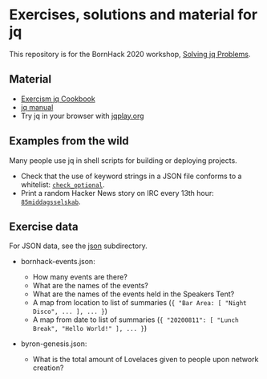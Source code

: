 # Exercises, solutions and material for jq

This repository is for the BornHack 2020 workshop, [Solving jq Problems][bornhack2020].

## Material

- [Exercism jq Cookbook][exercism-cookbook]
- [jq manual][jq-manual]
- Try jq in your browser with [jqplay.org][jqplay]

## Examples from the wild

Many people use jq in shell scripts for building or deploying projects.

- Check that the use of keyword strings in a JSON file conforms to a whitelist: [`check_optional`][example-1].
- Print a random Hacker News story on IRC every 13th hour: [`85middagsselskab`][example-2].

## Exercise data

For JSON data, see the [json](./json) subdirectory.

- bornhack-events.json:
  - How many events are there?
  - What are the names of the events?
  - What are the names of the events held in the Speakers Tent?
  - A map from location to list of summaries (`{ "Bar Area: [ "Night Disco", ... ], ... }`)
  - A map from date to list of summaries (`{ "20200811": [ "Lunch Break", "Hello World!" ], ... }`)

- byron-genesis.json:
  - What is the total amount of Lovelaces given to people upon network creation?

[bornhack2020]: https://bornhack.dk/bornhack-2020/program/solving-jq-problems/
[exercism-cookbook]: https://github.com/exercism/exercism/issues/5055
[jq-manual]: https://stedolan.github.io/jq/manual/
[jqplay]: https://jqplay.org/

[example-1]: https://github.com/exercism/problem-specifications/blob/master/bin/check_optional
[example-2]: https://github.com/athas/EggsML/blob/master/concieggs/hooks/channel_message/85middagsselskab
